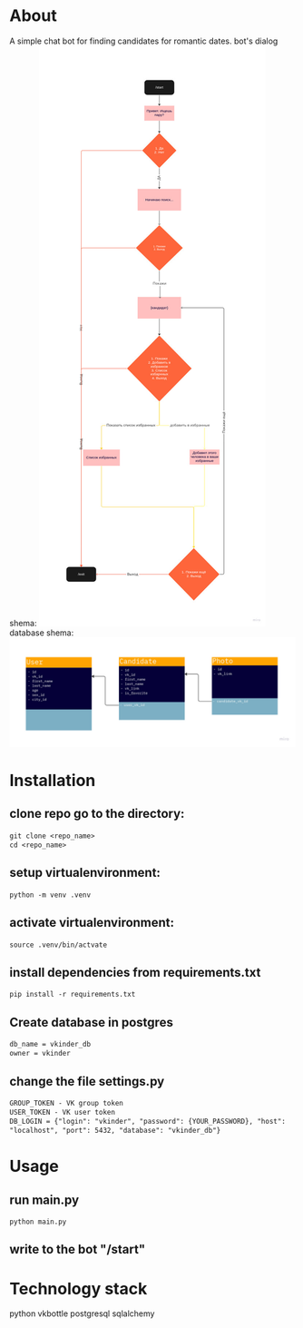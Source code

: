 # About
A simple chat bot for finding candidates for romantic dates.
bot's dialog shema:
	![bot's dialog shema](https://github.com/AlekseyKibyakov/vkinder_dev/raw/main/dialog_shema.jpg)
database shema:
	![database shema](https://github.com/AlekseyKibyakov/vkinder_dev/raw/main/db_shema.jpg)
# Installation
## clone repo go to the directory:
```
git clone <repo_name>
cd <repo_name>
```
## setup virtualenvironment:
```
python -m venv .venv
```
## activate virtualenvironment:
```
source .venv/bin/actvate
```
## install dependencies from requirements.txt
```
pip install -r requirements.txt
```
## Create database in postgres
```
db_name = vkinder_db
owner = vkinder
```
## change the file settings.py
```
GROUP_TOKEN - VK group token
USER_TOKEN - VK user token
DB_LOGIN = {"login": "vkinder", "password": {YOUR_PASSWORD}, "host": "localhost", "port": 5432, "database": "vkinder_db"}
```
# Usage
## run main.py
```
python main.py
```
## write to the bot "/start"
# Technology stack
python
vkbottle
postgresql
sqlalchemy
